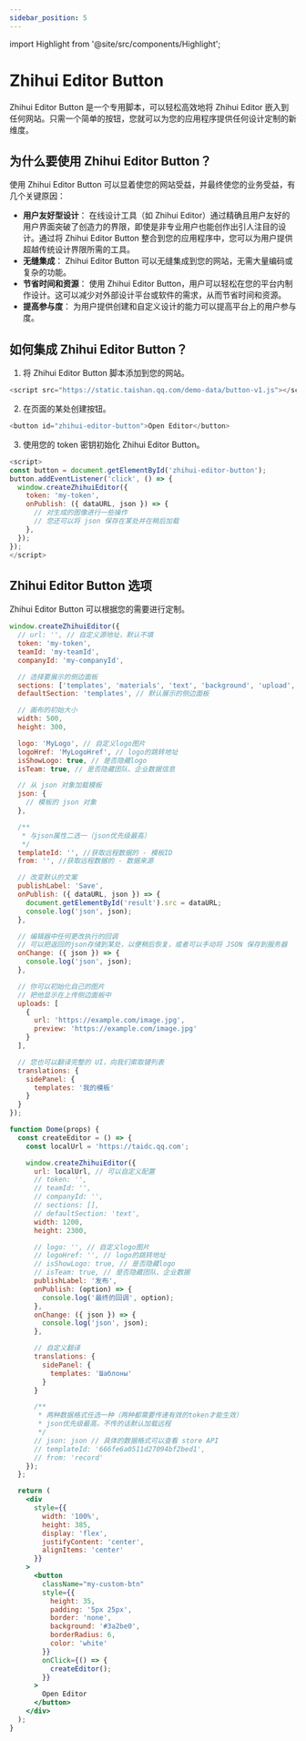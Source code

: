```yaml
---
sidebar_position: 5
---
```


import Highlight from '@site/src/components/Highlight';

# Zhihui Editor Button

<Highlight color="#dfd9fe">Zhihui Editor Button</Highlight> 是一个专用脚本，可以轻松高效地将 Zhihui Editor 嵌入到任何网站。只需一个简单的按钮，您就可以为您的应用程序提供任何设计定制的新维度。

## 为什么要使用 Zhihui Editor Button？

使用 Zhihui Editor Button 可以显着使您的网站受益，并最终使您的业务受益，有几个关键原因：

- **用户友好型设计**： 在线设计工具（如 Zhihui Editor）通过精确且用户友好的用户界面突破了创造力的界限，即使是非专业用户也能创作出引人注目的设计。通过将 Zhihui Editor Button 整合到您的应用程序中，您可以为用户提供超越传统设计界限所需的工具。
- **无缝集成**： Zhihui Editor Button 可以无缝集成到您的网站，无需大量编码或复杂的功能。
- **节省时间和资源**： 使用 Zhihui Editor Button，用户可以轻松在您的平台内制作设计。这可以减少对外部设计平台或软件的需求，从而节省时间和资源。
- **提高参与度**： 为用户提供创建和自定义设计的能力可以提高平台上的用户参与度。

## 如何集成 Zhihui Editor Button？

1. 将 Zhihui Editor Button 脚本添加到您的网站。

```js
<script src="https://static.taishan.qq.com/demo-data/button-v1.js"></script>
```

2. 在页面的某处创建按钮。

```js
<button id="zhihui-editor-button">Open Editor</button>
```

3. 使用您的 token 密钥初始化 Zhihui Editor Button。

```js
<script>
const button = document.getElementById('zhihui-editor-button');
button.addEventListener('click', () => {
  window.createZhihuiEditor({
    token: 'my-token',
    onPublish: ({ dataURL, json }) => {
      // 对生成的图像进行一些操作
      // 您还可以将 json 保存在某处并在稍后加载
    },
  });
});
</script>
```

## Zhihui Editor Button 选项

Zhihui Editor Button 可以根据您的需要进行定制。

```js
window.createZhihuiEditor({
  // url: '', // 自定义源地址，默认不填
  token: 'my-token',
  teamId: 'my-teamId',
  companyId: 'my-companyId',

  // 选择要展示的侧边面板
  sections: ['templates', 'materials', 'text', 'background', 'upload', 'layers', 'layers', 'size', 'shapes'],
  defaultSection: 'templates', // 默认展示的侧边面板

  // 画布的初始大小
  width: 500,
  height: 300,

  logo: 'MyLogo', // 自定义logo图片
  logoHref: 'MyLogoHref', // logo的跳转地址
  isShowLogo: true, // 是否隐藏logo
  isTeam: true, // 是否隐藏团队、企业数据信息

  // 从 json 对象加载模板
  json: {
    // 模板的 json 对象
  },

  /**
   * 与json属性二选一（json优先级最高）
   */
  templateId: '', //获取远程数据的 - 模板ID
  from: '', //获取远程数据的 - 数据来源

  // 改变默认的文案
  publishLabel: 'Save',
  onPublish: ({ dataURL, json }) => {
    document.getElementById('result').src = dataURL;
    console.log('json', json);
  },

  // 编辑器中任何更改执行的回调
  // 可以把返回的json存储到某处，以便稍后恢复，或者可以手动将 JSON 保存到服务器
  onChange: ({ json }) => {
    console.log('json', json);
  },

  // 你可以初始化自己的图片
  // 把他显示在上传侧边面板中
  uploads: [
    {
      url: 'https://example.com/image.jpg',
      preview: 'https://example.com/image.jpg'
    }
  ],

  // 您也可以翻译完整的 UI，向我们索取键列表
  translations: {
    sidePanel: {
      templates: '我的模板'
    }
  }
});
```

```jsx live
function Dome(props) {
  const createEditor = () => {
    const localUrl = 'https://taidc.qq.com';

    window.createZhihuiEditor({
      url: localUrl, // 可以自定义配置
      // token: '',
      // teamId: '',
      // companyId: '',
      // sections: [],
      // defaultSection: 'text',
      width: 1200,
      height: 2300,

      // logo: '', // 自定义logo图片
      // logoHref: '', // logo的跳转地址
      // isShowLogo: true, // 是否隐藏logo
      // isTeam: true, // 是否隐藏团队、企业数据
      publishLabel: '发布',
      onPublish: (option) => {
        console.log('最终的回调', option);
      },
      onChange: ({ json }) => {
        console.log('json', json);
      },

      // 自定义翻译
      translations: {
        sidePanel: {
          templates: 'Шаблоны'
        }
      }

      /**
       * 两种数据格式任选一种（两种都需要传递有效的token才能生效）
       * json优先级最高，不传的话默认加载远程
       */
      // json: json // 具体的数据格式可以查看 store API
      // templateId: '666fe6a0511d27094bf2bed1',
      // from: 'record'
    });
  };

  return (
    <div
      style={{
        width: '100%',
        height: 385,
        display: 'flex',
        justifyContent: 'center',
        alignItems: 'center'
      }}
    >
      <button
        className="my-custom-btn"
        style={{
          height: 35,
          padding: '5px 25px',
          border: 'none',
          background: '#3a2be0',
          borderRadius: 6,
          color: 'white'
        }}
        onClick={() => {
          createEditor();
        }}
      >
        Open Editor
      </button>
    </div>
  );
}
```

